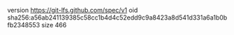 version https://git-lfs.github.com/spec/v1
oid sha256:a56ab241139385c58cc1b4d4c52edd9c9a8423a8d541d331a6a1b0bfb2348553
size 466
